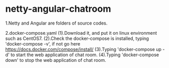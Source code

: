 # netty-angular-chatroom
1.Netty and Angular are folders of source codes.

2.docker-compose.yaml  (1).Download it, and put it on linux environment such as CentOS7.       (2).Check the docker-compose is installed, typing 'docker-compose -v', if not go here https://docs.docker.com/compose/install/
	(3).Typing 'docker-compose up -d' to start the web application of chat room.
	(4).Typing 'docker-compose down' to stop the web application of chat room.
  
  
